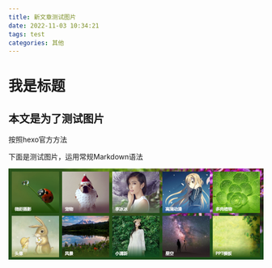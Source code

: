 ```yaml
---
title: 新文章测试图片
date: 2022-11-03 10:34:21
tags: test
categories: 其他
---
```




# 我是标题

## 本文是为了测试图片

按照hexo官方方法

下面是测试图片，运用常规Markdown语法

![测试图片](新文章测试图片/1.png)